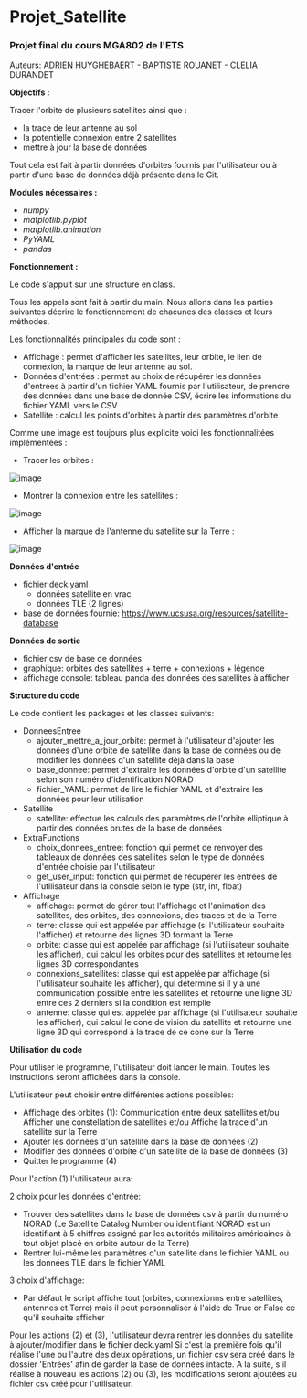 # Projet_Satellite
### Projet final du cours MGA802 de l'ETS ###

Auteurs: ADRIEN HUYGHEBAERT - BAPTISTE ROUANET - CLELIA DURANDET

**Objectifs :** 

Tracer l'orbite de plusieurs satellites ainsi que :
- la trace de leur antenne au sol
- la potentielle connexion entre 2 satellites
- mettre à jour la base de données

Tout cela est fait à partir données d'orbites fournis par l'utilisateur ou à partir d'une base de données déjà présente dans le Git. 

**Modules nécessaires :**

- *numpy*
- *matplotlib.pyplot*
- *matplotlib.animation*
- *PyYAML*
- *pandas*

**Fonctionnement :**

Le code s'appuit sur une structure en class. 

Tous les appels sont fait à partir du main. Nous allons dans les parties suivantes décrire le fonctionnement de chacunes des classes et leurs méthodes.

Les fonctionnalités principales du code sont :
- Affichage : permet d'afficher les satellites, leur orbite, le lien de connexion, la marque de leur antenne au sol.
- Données d'entrées : permet au choix de récupérer les données d'entrées à partir d'un fichier YAML fournis par l'utilisateur, de prendre des données dans une base de donnée CSV, écrire les informations du fichier YAML vers le CSV
- Satellite : calcul les points d'orbites à partir des paramètres d'orbite

Comme une image est toujours plus explicite voici les fonctionnalitées implémentées :

- Tracer les orbites :

![image](https://github.com/AdrienHuyghebaert/projet_satellite/assets/169941933/2c36d94a-67cf-48fd-8573-62281c75af78)

- Montrer la connexion entre les satellites :

![image](https://github.com/AdrienHuyghebaert/projet_satellite/assets/169941933/b2c0d9b1-d3e5-4c14-a83c-af15794c5532)

- Afficher la marque de l'antenne du satellite sur la Terre :

![image](https://github.com/AdrienHuyghebaert/projet_satellite/assets/169941933/cb1d38ac-24db-4362-b99e-c9965fc6975c)

**Données d'entrée**
- fichier deck.yaml
    - données satellite en vrac
    - données TLE (2 lignes)
- base de données fournie: https://www.ucsusa.org/resources/satellite-database

**Données de sortie**
- fichier csv de base de données
- graphique: orbites des satellites + terre + connexions + légende
- affichage console: tableau panda des données des satellites à afficher


**Structure du code**

Le code contient les packages et les classes suivants:

- DonneesEntree
  - ajouter_mettre_a_jour_orbite: permet à l'utilisateur d'ajouter les données d'une orbite de satellite dans la base de données ou de modifier les données d'un satellite déjà dans la base
  - base_donnee: permet d'extraire les données d'orbite d'un satellite selon son numéro d'identification NORAD
  - fichier_YAML: permet de lire le fichier YAML et d'extraire les données pour leur utilisation
- Satellite
    - satellite: effectue les calculs des paramètres de l'orbite elliptique à partir des données brutes de la base de données
- ExtraFunctions
    - choix_donnees_entree: fonction qui permet de renvoyer des tableaux de données des satellites selon le type de données d'entrée choisie par l'utilisateur 
    - get_user_input: fonction qui permet de récupérer les entrées de l'utilisateur dans la console selon le type (str, int, float)
- Affichage
    - affichage: permet de gérer tout l'affichage et l'animation des satellites, des orbites, des connexions, des traces et de la Terre
    - terre: classe qui est appelée par affichage (si l'utilisateur souhaite l'afficher) et retourne des lignes 3D formant la Terre
    - orbite: classe qui est appelée par affichage (si l'utilisateur souhaite les afficher), qui calcul les orbites pour des satellites et retourne les lignes 3D correspondantes
    - connexions_satellites: classe qui est appelée par affichage (si l'utilisateur souhaite les afficher), qui détermine si il y a une communication possible entre les satellites et retourne une ligne 3D entre ces 2 derniers si la condition est remplie
    - antenne: classe qui est appelée par affichage (si l'utilisateur souhaite les afficher), qui calcul le cone de vision du satellite et retourne une ligne 3D qui correspond à la trace de ce cone sur la Terre



**Utilisation du code**

Pour utiliser le programme, l'utilisateur doit lancer le main. Toutes les instructions seront affichées dans la console.

L'utilisateur peut choisir entre différentes actions possibles:
- Affichage des orbites (1): Communication entre deux satellites et/ou Afficher une constellation de satellites et/ou Affiche la trace d'un satellite sur la Terre
- Ajouter les données d'un satellite dans la base de données (2)
- Modifier des données d'orbite d'un satellite de la base de données (3)
- Quitter le programme (4)

Pour l'action (1) l'utilisateur aura:

2 choix pour les données d'entrée:
- Trouver des satellites dans la base de données csv à partir du numéro NORAD (Le Satellite Catalog Number ou identifiant NORAD est un identifiant à 5 chiffres assigné par les autorités militaires américaines à tout objet placé en orbite autour de la Terre)
- Rentrer lui-même les paramètres d'un satellite dans le fichier YAML ou les données TLE dans le fichier YAML

3 choix d'affichage:
- Par défaut le script affiche tout (orbites, connexionns entre satellites, antennes et Terre) mais il peut personnaliser à l'aide de True or False ce qu'il souhaite afficher


Pour les actions (2) et (3), l'utilisateur devra rentrer les données du satellite à ajouter/modifier dans le fichier deck.yaml
Si c'est la première fois qu'il réalise l'une ou l'autre des deux opérations, un fichier csv sera créé dans le dossier 'Entrées' afin de garder la base de données intacte. 
A la suite, s'il réalise à nouveau les actions (2) ou (3), les modifications seront ajoutées au fichier csv créé pour l'utilisateur.

